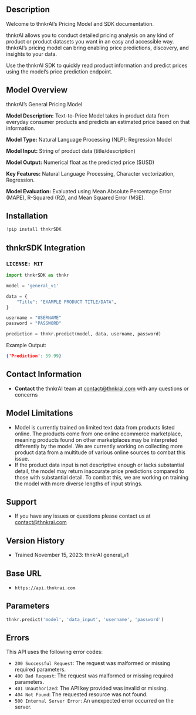 ## Description

Welcome to thnkrAI’s Pricing Model and SDK documentation.

thnkrAI allows you to conduct detailed pricing analysis on any kind of product or product datasets you want in an easy and accessible way. thnkrAI’s pricing model can bring enabling price predictions, discovery, and insights to your data.

Use the thnkrAI SDK to quickly read product information and predict prices using the model’s price prediction endpoint.

## Model Overview

thnkrAI’s General Pricing Model

**Model Description:** Text-to-Price Model takes in product data from everyday consumer products and predicts an estimated price based on that information.

**Model Type:** Natural Language Processing (NLP); Regression Model

**Model Input:** String of product data (title/description)

**Model Output:** Numerical float as the predicted price ($USD)

**Key Features:** Natural Language Processing, Character vectorization, Regression.

**Model Evaluation:** Evaluated using Mean Absolute Percentage Error (MAPE), R-Squared (R2), and Mean Squared Error (MSE).

## Installation

```python
!pip install thnkrSDK
```

## thnkrSDK Integration

### `LICENSE: MIT`

```python
import thnkrSDK as thnkr

model = 'general_v1'

data = {
    "Title": "EXAMPLE PRODUCT TITLE/DATA",
}

username = "USERNAME"
password = "PASSWORD"

prediction = thnkr.predict(model, data, username, password)
```

Example Output:

```json
{'Prediction': 59.99}
```

## Contact Information

- **Contact** the thnkrAI team at [contact@thnkrai.com](mailto:contact@thnkrai.com) with any questions or concerns

## Model Limitations

- Model is currently trained on limited text data from products listed online. The products come from one online ecommerce marketplace, meaning products found on other marketplaces may be interpreted differently by the model. We are currently working on collecting more product data from a multitude of various online sources to combat this issue.
- If the product data input is not descriptive enough or lacks substantial detail, the model may return inaccurate price predictions compared to those with substantial detail. To combat this, we are working on training the model with more diverse lengths of input strings.

## Support

- If you have any issues or questions please contact us at contact@thnkrai.com

## Version History

- Trained November 15, 2023: thnkrAI general_v1

## Base URL

- `https://api.thnkrai.com`

## Parameters

```python
thnkr.predict('model', 'data_input', 'username', 'password')
```

## Errors

This API uses the following error codes:

- `200 Successful Request`: The request was malformed or missing required parameters.
- `400 Bad Request`: The request was malformed or missing required parameters.
- `401 Unauthorized`: The API key provided was invalid or missing.
- `404 Not Found`: The requested resource was not found.
- `500 Internal Server Error`: An unexpected error occurred on the server.